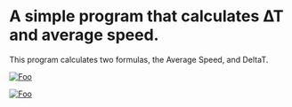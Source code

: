# A simple program that calculates ∆T and average speed.

This program calculates two formulas, the Average Speed, and DeltaT.

[![Foo](https://media.discordapp.net/attachments/955956628304318505/956537053510795304/unknown.png)]()

[![Foo](https://media.discordapp.net/attachments/955956628304318505/956537137434599495/unknown.png)]()
